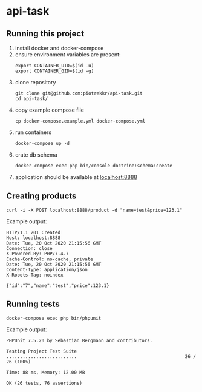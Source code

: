 # api-task

## Running this project 

1. install docker and docker-compose
1. ensure environment variables are present:
    ```shell
    export CONTAINER_UID=$(id -u)
    export CONTAINER_GID=$(id -g)
    ```
1. clone repository
    ```shell script
    git clone git@github.com:piotrekkr/api-task.git
    cd api-task/
    ```
1. copy example compose file
    ```shell script
    cp docker-compose.example.yml docker-compose.yml
    ```
1. run containers
    ```shell script
    docker-compose up -d
    ```
1. crate db schema
    ```shell script
    docker-compose exec php bin/console doctrine:schema:create
    ```
1. application should be available at [localhost:8888](http://localhost:8888/)

## Creating products

```shell script
curl -i -X POST localhost:8888/product -d "name=test&price=123.1"
```
Example output:
```text
HTTP/1.1 201 Created
Host: localhost:8888
Date: Tue, 20 Oct 2020 21:15:56 GMT
Connection: close
X-Powered-By: PHP/7.4.7
Cache-Control: no-cache, private
Date: Tue, 20 Oct 2020 21:15:56 GMT
Content-Type: application/json
X-Robots-Tag: noindex

{"id":"7","name":"test","price":123.1}
```

## Running tests

```shell script
docker-compose exec php bin/phpunit
```
Example output:
```text
PHPUnit 7.5.20 by Sebastian Bergmann and contributors.

Testing Project Test Suite
..........................                                        26 / 26 (100%)

Time: 88 ms, Memory: 12.00 MB

OK (26 tests, 76 assertions)
```
